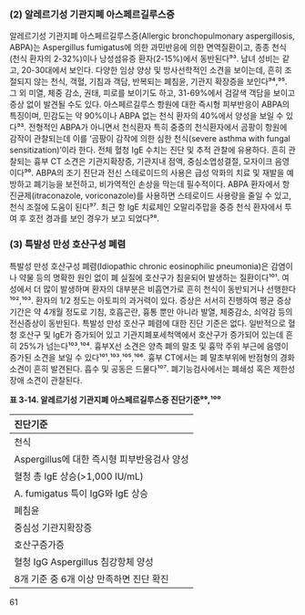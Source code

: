 ### (2) 알레르기성 기관지폐 아스페르길루스증

알레르기성 기관지폐 아스페르길루스증(Allergic bronchopulmonary aspergillosis, ABPA)는 Aspergillus fumigatus에 의한 과민반응에 의한 면역질환이고, 종종 천식(천식 환자의 2-32%)이나 낭성섬유증 환자(2-15%)에서 동반된다⁹³. 남녀 성비는 같고, 20-30대에서 보인다. 다양한 임상 양상 및 방사선학적인 소견을 보이는데, 흔히 조절되지 않는 천식, 객혈, 기침과 객담, 반복되는 폐침윤, 기관지 확장증을 보인다⁹⁴,⁹⁵. 그 외 미열, 체중 감소, 권태, 피로를 보이기도 하고, 31-69%에서 검갈색 객담을 보이고 증상 없이 발견될 수도 있다. 아스페르길루스 항원에 대한 즉시형 피부반응이 ABPA의 특징이며, 민감도는 약 90%이나 ABPA 없는 천식 환자의 40%에서 양성을 보일 수 있다⁹³. 전형적인 ABPA가 아니면서 천식환자 특히 중증의 천식환자에서 곰팡이 항원에 감작이 관찰되는데 이를 ‘곰팡이 감작에 의한 심한 천식(severe asthma with fungal sensitization)’이라 한다. 전체 혈청 IgE 수치는 진단 및 추적 관찰에 유용하다. 흔히 관찰되는 흉부 CT 소견은 기관지확장증, 기관지내 점액, 중심소엽성결절, 모자이크 음영이다⁹⁶. ABPA의 조기 진단과 전신 스테로이드의 사용은 급성 악화의 치료 및 재발을 예방하고 폐기능을 보전하고, 비가역적인 손상을 막는데 필수적이다. ABPA 환자에서 항진균제(itraconazole, voriconazole)를 사용하면 스테로이드 사용량을 줄일 수 있고, 천식 조절에 도움이 된다⁹⁷. 최근 항 IgE 치료제인 오말리주맙을 중증 천식 환자에서 투여 후 호전 경과를 보인 경우가 보고 되었다⁹⁸.

### (3) 특발성 만성 호산구성 폐렴

특발성 만성 호산구성 폐렴(Idiopathic chronic eosinophilic pneumonia)은 감염이나 약물 등의 명확한 원인 없이 폐 실질에 호산구가 침윤되어 발생하는 질환이다¹⁰¹. 여성에서 더 많이 발생하며 환자의 대부분은 비흡연가로 흔히 천식이 동반되거나 선행한다¹⁰²,¹⁰³. 환자의 1/2 정도는 아토피의 과거력이 있다. 증상은 서서히 진행하여 평균 증상 기간은 약 4개월 정도로 기침, 호흡곤란, 흉통 뿐만 아니라 발열, 체중감소, 쇠약감 등의 전신증상이 동반된다. 특발성 만성 호산구 폐렴에 대한 진단 기준은 없다. 일반적으로 혈청 호산구 및 IgE가 증가되어 있고 기관지폐포세척액에서 호산구가 증가되어 있는데 흔히 25%가 넘는다¹⁰³,¹⁰⁴. 흉부X선 소견은 양측 폐의 말초 및 흉막 주위 부근에 음영이 증가된 소견을 보일 수 있다¹⁰¹,¹⁰³,¹⁰⁵,¹⁰⁶. 흉부 CT에서는 폐 말초부위에 반점형의 경화소견이 흔히 발견된다. 흡수 및 공동은 드물다¹⁰⁷. 폐기능검사에서는 폐쇄성 혹은 제한성 장애 소견이 관찰된다.

**표 3-14. 알레르기성 기관지폐 아스페르길루스증 진단기준⁹⁹,¹⁰⁰**

| 진단기준 |
| :----------------------------------------------------------------------------- |
| 천식 |
| Aspergillus에 대한 즉시형 피부반응검사 양성 |
| 혈청 총 IgE 상승(>1,000 IU/mL) |
| A. fumigatus 특이 IgG와 IgE 상승 |
| 폐침윤 |
| 중심성 기관지확장증 |
| 호산구증가증 |
| 혈청 IgG Aspergillus 침강항체 양성 |
| 8개 기준 중 6개 이상 만족하면 진단 확진 |

<PAGE>61